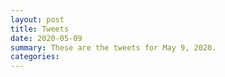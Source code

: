 ```yaml
---
layout: post
title: Tweets
date: 2020-05-09
summary: These are the tweets for May 9, 2020.
categories:
---
```



